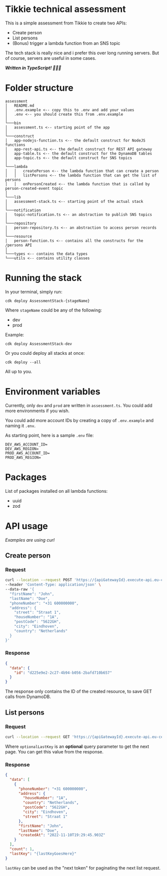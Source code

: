 # Tikkie technical assessment

This is a simple assessment from Tikkie to create two APIs:

- Create person
- List persons
- (Bonus) trigger a lambda function from an SNS topic

The tech stack is really nice and i prefer this over long running servers. But of course, servers are useful in some cases.

**_Written in TypeScript! 👏👏🍾_**

# Folder structure

```
assessment
│   README.md
│   .env.example <-- copy this to .env and add your values
│   .env <-- you should create this from .env.example
│
└───bin
│   assessment.ts <-- starting point of the app
│
└───construct
│   app-nodejs-function.ts <-- the default construct for NodeJS functions
│   app-rest-api.ts <-- the default construct for REST API gateway
│   app-table.ts <-- the default construct for the DynamoDB tables
│   app-topic.ts <-- the default construct for SNS topics
│
└───lambda
│   │   createPerson <-- the lambda function that can create a person
│   │   listPersons <-- the lambda function that can get the list of persons
│   │   onPersonCreated <-- the lambda function that is called by person-created-event topic
│
└───lib
│   assessment-stack.ts <-- starting point of the actual stack
│
└───notification
│   topic-notification.ts <-- an abstraction to publish SNS topics
│
└───repository
│   person-repository.ts <-- an abstraction to access person records
│
└───resource
│   person-function.ts <-- contains all the constructs for the /persons API
│
└───types <-- contains the data types
└───utils <-- contains utility classes
```

# Running the stack

In your terminal, simply run:

`cdk deploy AssessmentStack-{stageName}`

Where `stageName` could be any of the following:

- dev
- prod

Example:

`cdk deploy AssessmentStack-dev`

Or you could deploy all stacks at once:

`cdk deploy --all`

All up to you.

# Environment variables

Currently, only `dev` and `prod` are written in `assessment.ts`. You could add more environments if you wish.

You could add more account IDs by creating a copy of `.env.example` and naming it `.env`.

As starting point, here is a sample `.env` file:

```
DEV_AWS_ACCOUNT_ID=
DEV_AWS_REGION=
PROD_AWS_ACCOUNT_ID=
PROD_AWS_REGION=
```

# Packages

List of packages installed on all lambda functions:

- uuid
- zod

# API usage

_Examples are using curl_

## Create person

### Request

```bash
curl --location --request POST 'https://{apiGatewayId}.execute-api.eu-central-1.amazonaws.com/{stageName}/persons' \
--header 'Content-Type: application/json' \
--data-raw '{
  "firstName": "John",
  "lastName": "Doe",
  "phoneNumber": "+31 600000000",
  "address": {
    "street": "Straat 1",
    "houseNumber": "1A",
    "postCode": "5622GH",
    "city": "Eindhoven",
    "country": "Netherlands"
  }
}'
```

### Response

```json
{
  "data": {
    "id": "d225e9e2-2c27-4b94-b056-2bafd710b657"
  }
}
```

The response only contains the ID of the created resource, to save GET calls from DynamoDB.

## List persons

### Request

```bash
curl --location --request GET 'https://{apiGatewayId}.execute-api.eu-central-1.amazonaws.com/{stageName}/persons?lastKey={optionalLastKey}'
```

Where `optionalLastKey` is an **optional** query parameter to get the next page. You can get this value from the response.

### Response

```json
{
  "data": [
    {
      "phoneNumber": "+31 600000000",
      "address": {
        "houseNumber": "1A",
        "country": "Netherlands",
        "postCode": "5622GH",
        "city": "Eindhoven",
        "street": "Straat 1"
      },
      "firstName": "John",
      "lastName": "Doe",
      "createdAt": "2022-11-10T19:29:45.903Z"
    }
  ],
  "count": 1,
  "lastKey": "{lastKeyGoesHere}"
}
```

`lastKey` can be used as the "next token" for paginating the next list request.
